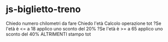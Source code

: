 # js-biglietto-treno


Chiedo numero chilometri da fare
Chiedo l'età
Calcolo operazione tot
    ?Se l'età è <= a 18
        applico uno sconto del 20%
    ?Se l'età è >= a 65
        applico uno sconto del 40%
    ALTRIMENTI 
        stampo tot
